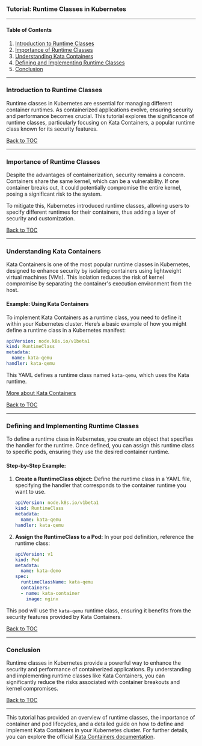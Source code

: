

### Tutorial: Runtime Classes in Kubernetes

---

#### Table of Contents
1. [Introduction to Runtime Classes](#introduction-to-runtime-classes)
2. [Importance of Runtime Classes](#importance-of-runtime-classes)
3. [Understanding Kata Containers](#understanding-kata-containers)
4. [Defining and Implementing Runtime Classes](#defining-and-implementing-runtime-classes)
5. [Conclusion](#conclusion)

---

### Introduction to Runtime Classes
Runtime classes in Kubernetes are essential for managing different container runtimes. As containerized applications evolve, ensuring security and performance becomes crucial. This tutorial explores the significance of runtime classes, particularly focusing on Kata Containers, a popular runtime class known for its security features.

[Back to TOC](#table-of-contents)

---

### Importance of Runtime Classes
Despite the advantages of containerization, security remains a concern. Containers share the same kernel, which can be a vulnerability. If one container breaks out, it could potentially compromise the entire kernel, posing a significant risk to the system.

To mitigate this, Kubernetes introduced runtime classes, allowing users to specify different runtimes for their containers, thus adding a layer of security and customization.

[Back to TOC](#table-of-contents)

---

### Understanding Kata Containers
Kata Containers is one of the most popular runtime classes in Kubernetes, designed to enhance security by isolating containers using lightweight virtual machines (VMs). This isolation reduces the risk of kernel compromise by separating the container's execution environment from the host.

#### Example: Using Kata Containers
To implement Kata Containers as a runtime class, you need to define it within your Kubernetes cluster. Here’s a basic example of how you might define a runtime class in a Kubernetes manifest:

```yaml
apiVersion: node.k8s.io/v1beta1
kind: RuntimeClass
metadata:
  name: kata-qemu
handler: kata-qemu
```

This YAML defines a runtime class named `kata-qemu`, which uses the Kata runtime.

[More about Kata Containers](https://katacontainers.io/)

[Back to TOC](#table-of-contents)

---

### Defining and Implementing Runtime Classes
To define a runtime class in Kubernetes, you create an object that specifies the handler for the runtime. Once defined, you can assign this runtime class to specific pods, ensuring they use the desired container runtime.

#### Step-by-Step Example:
1. **Create a RuntimeClass object:**
   Define the runtime class in a YAML file, specifying the handler that corresponds to the container runtime you want to use.

   ```yaml
   apiVersion: node.k8s.io/v1beta1
   kind: RuntimeClass
   metadata:
     name: kata-qemu
   handler: kata-qemu
   ```

2. **Assign the RuntimeClass to a Pod:**
   In your pod definition, reference the runtime class:

   ```yaml
   apiVersion: v1
   kind: Pod
   metadata:
     name: kata-demo
   spec:
     runtimeClassName: kata-qemu
     containers:
     - name: kata-container
       image: nginx
   ```

This pod will use the `kata-qemu` runtime class, ensuring it benefits from the security features provided by Kata Containers.

[Back to TOC](#table-of-contents)

---

### Conclusion
Runtime classes in Kubernetes provide a powerful way to enhance the security and performance of containerized applications. By understanding and implementing runtime classes like Kata Containers, you can significantly reduce the risks associated with container breakouts and kernel compromises.

[Back to TOC](#table-of-contents)

---

This tutorial has provided an overview of runtime classes, the importance of container and pod lifecycles, and a detailed guide on how to define and implement Kata Containers in your Kubernetes cluster. For further details, you can explore the official [Kata Containers documentation](https://katacontainers.io/).
